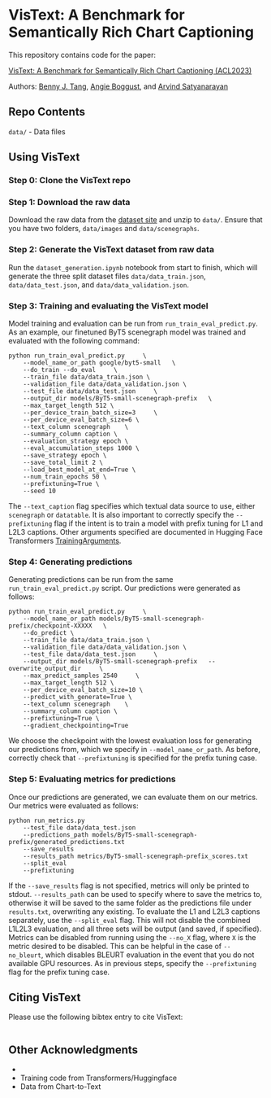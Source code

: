 # VisText: A Benchmark for Semantically Rich Chart Captioning

This repository contains code for the paper:

[VisText: A Benchmark for Semantically Rich Chart Captioning (ACL2023)](http://vis.csail.mit.edu/)

Authors: [Benny J. Tang](https://benjtang.dev/), [Angie Boggust](http://angieboggust.com/), and [Arvind Satyanarayan](https://arvindsatya.com/)

## Repo Contents

`data/` - Data files

## Using VisText
### Step 0: Clone the VisText repo

### Step 1: Download the raw data
Download the raw data from the [dataset site](http://vis.csail.mit.edu/) and unzip to `data/`.
Ensure that you have two folders, `data/images` and `data/scenegraphs`.

### Step 2: Generate the VisText dataset from raw data
Run the `dataset_generation.ipynb` notebook from start to finish, which will generate the three split dataset files `data/data_train.json`, `data/data_test.json`, and `data/data_validation.json`.

### Step 3: Training and evaluating the VisText model
Model training and evaluation can be run from `run_train_eval_predict.py`.
As an example, our finetuned ByT5 scenegraph model was trained and evaluated with the following command:
```
python run_train_eval_predict.py     \
    --model_name_or_path google/byt5-small   \
    --do_train --do_eval     \
    --train_file data/data_train.json \
    --validation_file data/data_validation.json \
    --test_file data/data_test.json     \
    --output_dir models/ByT5-small-scenegraph-prefix   \
    --max_target_length 512 \
    --per_device_train_batch_size=3     \
    --per_device_eval_batch_size=6 \
    --text_column scenegraph    \
    --summary_column caption \
    --evaluation_strategy epoch \
    --eval_accumulation_steps 1000 \
    --save_strategy epoch \
    --save_total_limit 2 \
    --load_best_model_at_end=True \
    --num_train_epochs 50 \
    --prefixtuning=True \
    --seed 10
```
The `--text_caption` flag specifies which textual data source to use, either `scenegraph` or `datatable`. It is also important to correctly specify the `--prefixtuning` flag if the intent is to train a model with prefix tuning for L1 and L2L3 captions. Other arguments specified are documented in Hugging Face Transformers [TrainingArguments](https://huggingface.co/docs/transformers/main/en/main_classes/trainer#transformers.TrainingArguments).

### Step 4: Generating predictions
Generating predictions can be run from the same `run_train_eval_predict.py` script.
Our predictions were generated as follows:
```
python run_train_eval_predict.py     \
    --model_name_or_path models/ByT5-small-scenegraph-prefix/checkpoint-XXXXX   \
    --do_predict \
    --train_file data/data_train.json \
    --validation_file data/data_validation.json \
    --test_file data/data_test.json     \
    --output_dir models/ByT5-small-scenegraph-prefix   --overwrite_output_dir     \
    --max_predict_samples 2540     \
    --max_target_length 512 \
    --per_device_eval_batch_size=10 \
    --predict_with_generate=True \
    --text_column scenegraph    \
    --summary_column caption \
    --prefixtuning=True \
    --gradient_checkpointing=True
```
We choose the checkpoint with the lowest evaluation loss for generating our predictions from, which we specify in `--model_name_or_path`. As before, correctly check that `--prefixtuning` is specified for the prefix tuning case.

### Step 5: Evaluating metrics for predictions
Once our predictions are generated, we can evaluate them on our metrics.
Our metrics were evaluated as follows:
```
python run_metrics.py
    --test_file data/data_test.json
    --predictions_path models/ByT5-small-scenegraph-prefix/generated_predictions.txt
    --save_results
    --results_path metrics/ByT5-small-scenegraph-prefix_scores.txt
    --split_eval
    --prefixtuning
```
If the `--save_results` flag is not specified, metrics will only be printed to stdout.
`--results_path` can be used to specify where to save the metrics to, otherwise it will be saved to the same folder as the predictions file under `results.txt`, overwriting any existing.
To evaluate the L1 and L2L3 captions separately, use the `--split_eval` flag. This will not disable the combined L1L2L3 evaluation, and all three sets will be output (and saved, if specified).
Metrics can be disabled from running using the `--no_X` flag, where `X` is the metric desired to be disabled. This can be helpful in the case of `--no_bleurt`, which disables BLEURT evaluation in the event that you do not available GPU resources.
As in previous steps, specify the `--prefixtuning` flag for the prefix tuning case.

## Citing VisText
Please use the following bibtex entry to cite VisText:
```bib
```

## Other Acknowledgments
- 
- Training code from Transformers/Huggingface
- Data from Chart-to-Text